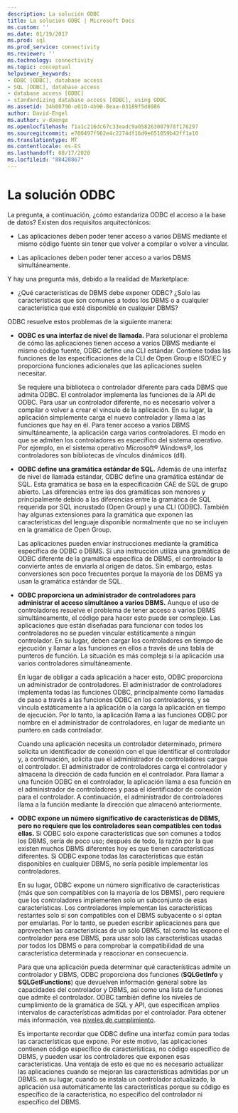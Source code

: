 ```yaml
---
description: La solución ODBC
title: La solución ODBC | Microsoft Docs
ms.custom: ''
ms.date: 01/19/2017
ms.prod: sql
ms.prod_service: connectivity
ms.reviewer: ''
ms.technology: connectivity
ms.topic: conceptual
helpviewer_keywords:
- ODBC [ODBC], database access
- SQL [ODBC], database access
- database access [ODBC]
- standardizing database access [ODBC], using ODBC
ms.assetid: 34b80790-e010-4b90-8eaa-03189f5d8986
author: David-Engel
ms.author: v-daenge
ms.openlocfilehash: f1a1c216dc67c33eadc9a058263087978f176297
ms.sourcegitcommit: e700497f962e4c2274df16d9e651059b42ff1a10
ms.translationtype: MT
ms.contentlocale: es-ES
ms.lasthandoff: 08/17/2020
ms.locfileid: "88428867"
---
```

# <a name="the-odbc-solution"></a>La solución ODBC
La pregunta, a continuación, ¿cómo estandariza ODBC el acceso a la base de datos? Existen dos requisitos arquitectónicos:  
  
-   Las aplicaciones deben poder tener acceso a varios DBMS mediante el mismo código fuente sin tener que volver a compilar o volver a vincular.  
  
-   Las aplicaciones deben poder tener acceso a varios DBMS simultáneamente.  
  
 Y hay una pregunta más, debido a la realidad de Marketplace:  
  
-   ¿Qué características de DBMS debe exponer ODBC? ¿Solo las características que son comunes a todos los DBMS o a cualquier característica que esté disponible en cualquier DBMS?  
  
 ODBC resuelve estos problemas de la siguiente manera:  
  
-   **ODBC es una interfaz de nivel de llamada.** Para solucionar el problema de cómo las aplicaciones tienen acceso a varios DBMS mediante el mismo código fuente, ODBC define una CLI estándar. Contiene todas las funciones de las especificaciones de la CLI de Open Group e ISO/IEC y proporciona funciones adicionales que las aplicaciones suelen necesitar.  
  
     Se requiere una biblioteca o controlador diferente para cada DBMS que admita ODBC. El controlador implementa las funciones de la API de ODBC. Para usar un controlador diferente, no es necesario volver a compilar o volver a crear el vínculo de la aplicación. En su lugar, la aplicación simplemente carga el nuevo controlador y llama a las funciones que hay en él. Para tener acceso a varios DBMS simultáneamente, la aplicación carga varios controladores. El modo en que se admiten los controladores es específico del sistema operativo. Por ejemplo, en el sistema operativo Microsoft® Windows®, los controladores son bibliotecas de vínculos dinámicos (dll).  
  
-   **ODBC define una gramática estándar de SQL.** Además de una interfaz de nivel de llamada estándar, ODBC define una gramática estándar de SQL. Esta gramática se basa en la especificación CAE de SQL de grupo abierto. Las diferencias entre las dos gramáticas son menores y principalmente debido a las diferencias entre la gramática de SQL requerida por SQL incrustado (Open Group) y una CLI (ODBC). También hay algunas extensiones para la gramática que exponen las características del lenguaje disponible normalmente que no se incluyen en la gramática de Open Group.  
  
     Las aplicaciones pueden enviar instrucciones mediante la gramática específica de ODBC o DBMS. Si una instrucción utiliza una gramática de ODBC diferente de la gramática específica de DBMS, el controlador la convierte antes de enviarla al origen de datos. Sin embargo, estas conversiones son poco frecuentes porque la mayoría de los DBMS ya usan la gramática estándar de SQL.  
  
-   **ODBC proporciona un administrador de controladores para administrar el acceso simultáneo a varios DBMS.** Aunque el uso de controladores resuelve el problema de tener acceso a varios DBMS simultáneamente, el código para hacer esto puede ser complejo. Las aplicaciones que están diseñadas para funcionar con todos los controladores no se pueden vincular estáticamente a ningún controlador. En su lugar, deben cargar los controladores en tiempo de ejecución y llamar a las funciones en ellos a través de una tabla de punteros de función. La situación es más compleja si la aplicación usa varios controladores simultáneamente.  
  
     En lugar de obligar a cada aplicación a hacer esto, ODBC proporciona un administrador de controladores. El administrador de controladores implementa todas las funciones ODBC, principalmente como llamadas de paso a través a las funciones ODBC en los controladores, y se vincula estáticamente a la aplicación o la carga la aplicación en tiempo de ejecución. Por lo tanto, la aplicación llama a las funciones ODBC por nombre en el administrador de controladores, en lugar de mediante un puntero en cada controlador.  
  
     Cuando una aplicación necesita un controlador determinado, primero solicita un identificador de conexión con el que identificar el controlador y, a continuación, solicita que el administrador de controladores cargue el controlador. El administrador de controladores carga el controlador y almacena la dirección de cada función en el controlador. Para llamar a una función ODBC en el controlador, la aplicación llama a esa función en el administrador de controladores y pasa el identificador de conexión para el controlador. A continuación, el administrador de controladores llama a la función mediante la dirección que almacenó anteriormente.  
  
-   **ODBC expone un número significativo de características de DBMS, pero no requiere que los controladores sean compatibles con todas ellas.** Si ODBC solo expone características que son comunes a todos los DBMS, sería de poco uso; después de todo, la razón por la que existen muchos DBMS diferentes hoy es que tienen características diferentes. Si ODBC expone todas las características que están disponibles en cualquier DBMS, no sería posible implementar los controladores.  
  
     En su lugar, ODBC expone un número significativo de características (más que son compatibles con la mayoría de los DBMS), pero requiere que los controladores implementen solo un subconjunto de esas características. Los controladores implementan las características restantes solo si son compatibles con el DBMS subyacente o si optan por emularlas. Por lo tanto, se pueden escribir aplicaciones para que aprovechen las características de un solo DBMS, tal como las expone el controlador para ese DBMS, para usar solo las características usadas por todos los DBMS o para comprobar la compatibilidad de una característica determinada y reaccionar en consecuencia.  
  
     Para que una aplicación pueda determinar qué características admite un controlador y DBMS, ODBC proporciona dos funciones (**SQLGetInfo** y **SQLGetFunctions**) que devuelven información general sobre las capacidades del controlador y DBMS, así como una lista de funciones que admite el controlador. ODBC también define los niveles de cumplimiento de la gramática de SQL y API, que especifican amplios intervalos de características admitidas por el controlador. Para obtener más información, vea [niveles de cumplimiento](../../odbc/reference/develop-app/conformance-levels.md).  
  
     Es importante recordar que ODBC define una interfaz común para todas las características que expone. Por este motivo, las aplicaciones contienen código específico de características, no código específico de DBMS, y pueden usar los controladores que exponen esas características. Una ventaja de esto es que no es necesario actualizar las aplicaciones cuando se mejoran las características admitidas por un DBMS. en su lugar, cuando se instala un controlador actualizado, la aplicación usa automáticamente las características porque su código es específico de la característica, no específico del controlador ni específico del DBMS.
